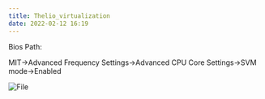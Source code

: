 ```yaml
---
title: Thelio_virtualization
date: 2022-02-12 16:19
---
```

Bios Path:

MIT->Advanced Frequency Settings->Advanced CPU Core Settings->SVM mode->Enabled

![File](/home/sticks/Pictures/Enable_Virt_On_Thelio.jpg)


